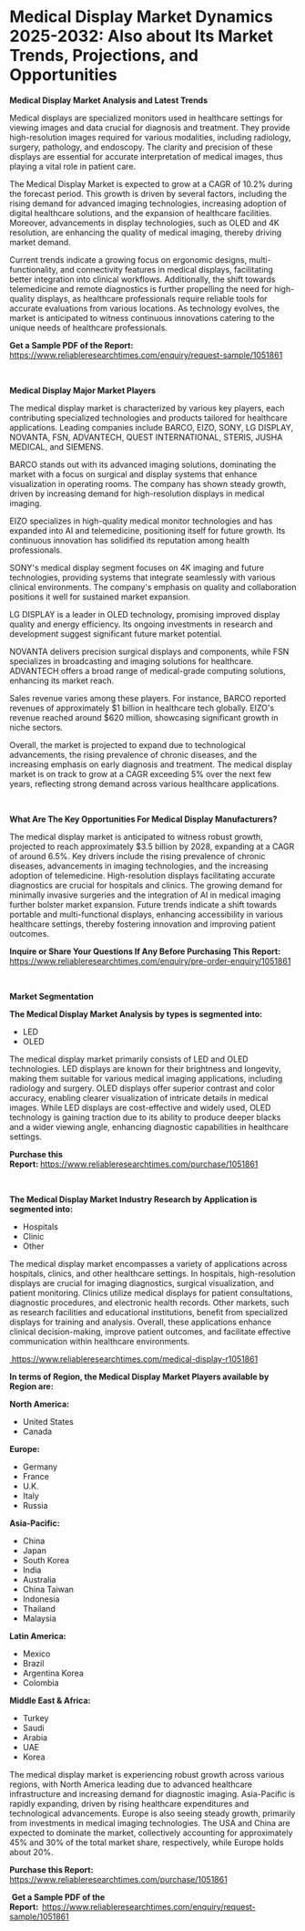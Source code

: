 <p><h1>Medical Display Market Dynamics 2025-2032: Also about Its Market Trends, Projections, and Opportunities</h1></p><p><strong>Medical Display Market Analysis and Latest Trends</strong></p>
<p><p>Medical displays are specialized monitors used in healthcare settings for viewing images and data crucial for diagnosis and treatment. They provide high-resolution images required for various modalities, including radiology, surgery, pathology, and endoscopy. The clarity and precision of these displays are essential for accurate interpretation of medical images, thus playing a vital role in patient care.</p><p>The Medical Display Market is expected to grow at a CAGR of 10.2% during the forecast period. This growth is driven by several factors, including the rising demand for advanced imaging technologies, increasing adoption of digital healthcare solutions, and the expansion of healthcare facilities. Moreover, advancements in display technologies, such as OLED and 4K resolution, are enhancing the quality of medical imaging, thereby driving market demand.</p><p>Current trends indicate a growing focus on ergonomic designs, multi-functionality, and connectivity features in medical displays, facilitating better integration into clinical workflows. Additionally, the shift towards telemedicine and remote diagnostics is further propelling the need for high-quality displays, as healthcare professionals require reliable tools for accurate evaluations from various locations. As technology evolves, the market is anticipated to witness continuous innovations catering to the unique needs of healthcare professionals.</p></p>
<p><strong>Get a Sample PDF of the Report:&nbsp;</strong> <a href="https://www.reliableresearchtimes.com/enquiry/request-sample/1051861?utm_campaign=2230&utm_medium=2&utm_source=Github&utm_content=ia&utm_term=14042025&utm_id=medical-display">https://www.reliableresearchtimes.com/enquiry/request-sample/1051861</a></p>
<p>&nbsp;</p>
<p><strong>Medical Display Major Market Players</strong></p>
<p><p>The medical display market is characterized by various key players, each contributing specialized technologies and products tailored for healthcare applications. Leading companies include BARCO, EIZO, SONY, LG DISPLAY, NOVANTA, FSN, ADVANTECH, QUEST INTERNATIONAL, STERIS, JUSHA MEDICAL, and SIEMENS.</p><p>BARCO stands out with its advanced imaging solutions, dominating the market with a focus on surgical and display systems that enhance visualization in operating rooms. The company has shown steady growth, driven by increasing demand for high-resolution displays in medical imaging. </p><p>EIZO specializes in high-quality medical monitor technologies and has expanded into AI and telemedicine, positioning itself for future growth. Its continuous innovation has solidified its reputation among health professionals.</p><p>SONY's medical display segment focuses on 4K imaging and future technologies, providing systems that integrate seamlessly with various clinical environments. The company's emphasis on quality and collaboration positions it well for sustained market expansion.</p><p>LG DISPLAY is a leader in OLED technology, promising improved display quality and energy efficiency. Its ongoing investments in research and development suggest significant future market potential.</p><p>NOVANTA delivers precision surgical displays and components, while FSN specializes in broadcasting and imaging solutions for healthcare. ADVANTECH offers a broad range of medical-grade computing solutions, enhancing its market reach.</p><p>Sales revenue varies among these players. For instance, BARCO reported revenues of approximately $1 billion in healthcare tech globally. EIZO's revenue reached around $620 million, showcasing significant growth in niche sectors.</p><p>Overall, the market is projected to expand due to technological advancements, the rising prevalence of chronic diseases, and the increasing emphasis on early diagnosis and treatment. The medical display market is on track to grow at a CAGR exceeding 5% over the next few years, reflecting strong demand across various healthcare applications.</p></p>
<p>&nbsp;</p>
<p><strong>What Are The Key Opportunities For Medical Display Manufacturers?</strong></p>
<p><p>The medical display market is anticipated to witness robust growth, projected to reach approximately $3.5 billion by 2028, expanding at a CAGR of around 6.5%. Key drivers include the rising prevalence of chronic diseases, advancements in imaging technologies, and the increasing adoption of telemedicine. High-resolution displays facilitating accurate diagnostics are crucial for hospitals and clinics. The growing demand for minimally invasive surgeries and the integration of AI in medical imaging further bolster market expansion. Future trends indicate a shift towards portable and multi-functional displays, enhancing accessibility in various healthcare settings, thereby fostering innovation and improving patient outcomes.</p></p>
<p><strong>Inquire or Share Your Questions If Any Before Purchasing This Report:</strong> <a href="https://www.reliableresearchtimes.com/enquiry/pre-order-enquiry/1051861?utm_campaign=2230&utm_medium=2&utm_source=Github&utm_content=ia&utm_term=14042025&utm_id=medical-display">https://www.reliableresearchtimes.com/enquiry/pre-order-enquiry/1051861</a></p>
<p>&nbsp;</p>
<p><strong>Market Segmentation</strong></p>
<p><strong>The Medical Display Market Analysis by types is segmented into:</strong></p>
<p><ul><li>LED</li><li>OLED</li></ul></p>
<p><p>The medical display market primarily consists of LED and OLED technologies. LED displays are known for their brightness and longevity, making them suitable for various medical imaging applications, including radiology and surgery. OLED displays offer superior contrast and color accuracy, enabling clearer visualization of intricate details in medical images. While LED displays are cost-effective and widely used, OLED technology is gaining traction due to its ability to produce deeper blacks and a wider viewing angle, enhancing diagnostic capabilities in healthcare settings.</p></p>
<p><strong>Purchase this Report:&nbsp;</strong><a href="https://www.reliableresearchtimes.com/purchase/1051861?utm_campaign=2230&utm_medium=2&utm_source=Github&utm_content=ia&utm_term=14042025&utm_id=medical-display">https://www.reliableresearchtimes.com/purchase/1051861</a></p>
<p>&nbsp;</p>
<p><strong>The Medical Display Market Industry Research by Application is segmented into:</strong></p>
<p><ul><li>Hospitals</li><li>Clinic</li><li>Other</li></ul></p>
<p><p>The medical display market encompasses a variety of applications across hospitals, clinics, and other healthcare settings. In hospitals, high-resolution displays are crucial for imaging diagnostics, surgical visualization, and patient monitoring. Clinics utilize medical displays for patient consultations, diagnostic procedures, and electronic health records. Other markets, such as research facilities and educational institutions, benefit from specialized displays for training and analysis. Overall, these applications enhance clinical decision-making, improve patient outcomes, and facilitate effective communication within healthcare environments.</p></p>
<p><a href="https://www.reliableresearchtimes.com/medical-display-r1051861?utm_campaign=2230&utm_medium=2&utm_source=Github&utm_content=ia&utm_term=14042025&utm_id=medical-display">&nbsp;https://www.reliableresearchtimes.com/medical-display-r1051861</a></p>
<p><strong>In terms of Region, the Medical Display Market Players available by Region are:</strong></p>
<p>
    <p> <strong> North America: </strong>
        <ul>
            <li>United States</li>
            <li>Canada</li>
        </ul>
        </p> 
    <p> <strong> Europe: </strong>
        <ul>
            <li>Germany</li>
            <li>France</li>
            <li>U.K.</li>
            <li>Italy</li>
            <li>Russia</li>
        </ul>
        </p> 
    <p> <strong> Asia-Pacific: </strong>
        <ul>
            <li>China</li>
            <li>Japan</li>
            <li>South Korea</li>
            <li>India</li>
            <li>Australia</li>
            <li>China Taiwan</li>
            <li>Indonesia</li>
            <li>Thailand</li>
            <li>Malaysia</li>
        </ul>
        </p> 
    <p> <strong> Latin America: </strong>
        <ul>
            <li>Mexico</li>
            <li>Brazil</li>
            <li>Argentina Korea</li>
            <li>Colombia</li>
        </ul>
        </p> 
    <p> <strong> Middle East & Africa: </strong>
        <ul>
            <li>Turkey</li>
            <li>Saudi</li>
            <li>Arabia</li>
            <li>UAE</li>
            <li>Korea</li>
        </ul>
    </p>
    </p>
<p><p>The medical display market is experiencing robust growth across various regions, with North America leading due to advanced healthcare infrastructure and increasing demand for diagnostic imaging. Asia-Pacific is rapidly expanding, driven by rising healthcare expenditures and technological advancements. Europe is also seeing steady growth, primarily from investments in medical imaging technologies. The USA and China are expected to dominate the market, collectively accounting for approximately 45% and 30% of the total market share, respectively, while Europe holds about 20%.</p></p>
<p><strong>Purchase this Report: </strong><a href="https://www.reliableresearchtimes.com/purchase/1051861?utm_campaign=2230&utm_medium=2&utm_source=Github&utm_content=ia&utm_term=14042025&utm_id=medical-display">https://www.reliableresearchtimes.com/purchase/1051861</a></p>
<p>&nbsp;<strong>Get a Sample PDF of the Report:&nbsp;&nbsp;</strong><a href="https://www.reliableresearchtimes.com/enquiry/request-sample/1051861?utm_campaign=2230&utm_medium=2&utm_source=Github&utm_content=ia&utm_term=14042025&utm_id=medical-display">https://www.reliableresearchtimes.com/enquiry/request-sample/1051861</a></p>
<p><strong></strong></p>
<p><p></p><p></p><p></p></p>